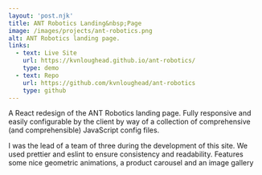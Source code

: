 ```yaml
---
layout: 'post.njk'
title: ANT Robotics Landing&nbsp;Page
image: /images/projects/ant-robotics.png
alt: ANT Robotics landing page.
links:
  - text: Live Site
    url: https://kvnloughead.github.io/ant-robotics/
    type: demo
  - text: Repo
    url: https://github.com/kvnloughead/ant-robotics
    type: github
---
```


A React redesign of the ANT Robotics landing page. Fully responsive and easily configurable by the client by way of a collection of comprehensive (and comprehensible) JavaScript config files.

I was the lead of a team of three during the development of this site. We used prettier and eslint to ensure consistency and readability. Features some nice geometric animations, a product carousel and an image gallery
